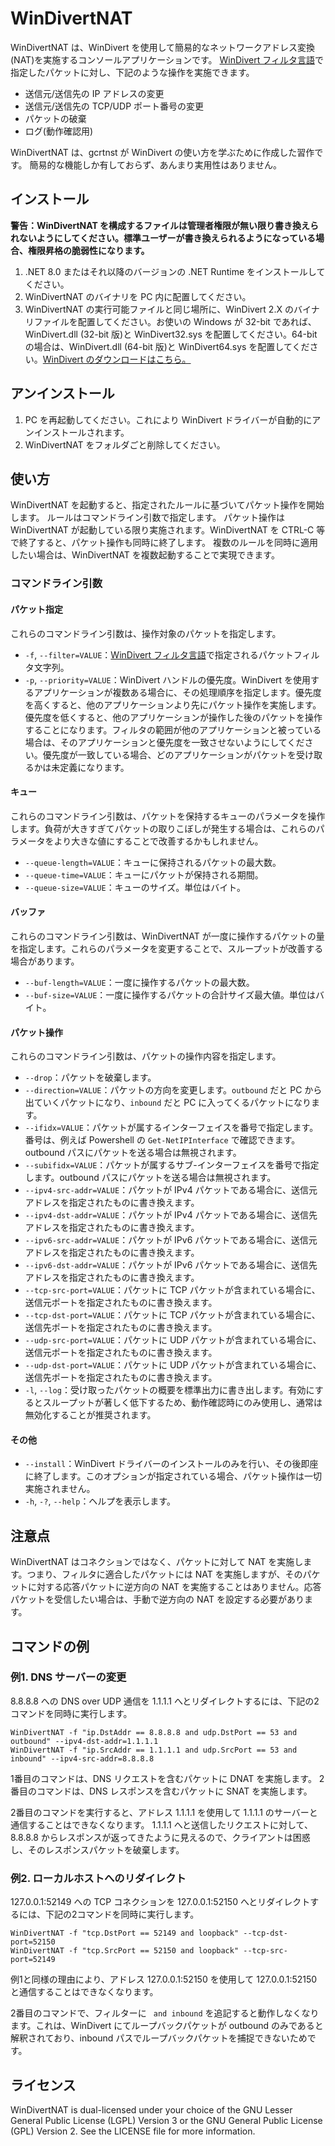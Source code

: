 # WinDivertNAT
WinDivertNAT は、WinDivert を使用して簡易的なネットワークアドレス変換(NAT)を実施するコンソールアプリケーションです。
[WinDivert フィルタ言語](https://reqrypt.org/windivert-doc.html#filter_language)で指定したパケットに対し、下記のような操作を実施できます。
 - 送信元/送信先の IP アドレスの変更
 - 送信元/送信先の TCP/UDP ポート番号の変更
 - パケットの破棄
 - ログ(動作確認用)

WinDivertNAT は、gcrtnst が WinDivert の使い方を学ぶために作成した習作です。
簡易的な機能しか有しておらず、あんまり実用性はありません。

## インストール
**警告：WinDivertNAT を構成するファイルは管理者権限が無い限り書き換えられないようにしてください。標準ユーザーが書き換えられるようになっている場合、権限昇格の脆弱性になります。**

1. .NET 8.0 またはそれ以降のバージョンの .NET Runtime をインストールしてください。
1. WinDivertNAT のバイナリを PC 内に配置してください。
1. WinDivertNAT の実行可能ファイルと同じ場所に、WinDivert 2.X のバイナリファイルを配置してください。お使いの Windows が 32-bit であれば、WinDivert.dll (32-bit 版)と WinDivert32.sys を配置してください。64-bit の場合は、WinDivert.dll (64-bit 版)と WinDivert64.sys を配置してください。[WinDivert のダウンロードはこちら。](https://reqrypt.org/windivert.html)

## アンインストール
1. PC を再起動してください。これにより WinDivert ドライバーが自動的にアンインストールされます。
1. WinDivertNAT をフォルダごと削除してください。

## 使い方
WinDivertNAT を起動すると、指定されたルールに基づいてパケット操作を開始します。
ルールはコマンドライン引数で指定します。
パケット操作は WinDivertNAT が起動している限り実施されます。WinDivertNAT を CTRL-C 等で終了すると、パケット操作も同時に終了します。
複数のルールを同時に適用したい場合は、WinDivertNAT を複数起動することで実現できます。

### コマンドライン引数
#### パケット指定
これらのコマンドライン引数は、操作対象のパケットを指定します。

 - `-f`, `--filter=VALUE`：[WinDivert フィルタ言語](https://reqrypt.org/windivert-doc.html#filter_language)で指定されるパケットフィルタ文字列。
 - `-p`, `--priority=VALUE`：WinDivert ハンドルの優先度。WinDivert を使用するアプリケーションが複数ある場合に、その処理順序を指定します。優先度を高くすると、他のアプリケーションより先にパケット操作を実施します。優先度を低くすると、他のアプリケーションが操作した後のパケットを操作することになります。フィルタの範囲が他のアプリケーションと被っている場合は、そのアプリケーションと優先度を一致させないようにしてください。優先度が一致している場合、どのアプリケーションがパケットを受け取るかは未定義になります。

#### キュー
これらのコマンドライン引数は、パケットを保持するキューのパラメータを操作します。負荷が大きすぎてパケットの取りこぼしが発生する場合は、これらのパラメータをより大きな値にすることで改善するかもしれません。

 - `--queue-length=VALUE`：キューに保持されるパケットの最大数。
 - `--queue-time=VALUE`：キューにパケットが保持される期間。
 - `--queue-size=VALUE`：キューのサイズ。単位はバイト。

#### バッファ
これらのコマンドライン引数は、WinDivertNAT が一度に操作するパケットの量を指定します。これらのパラメータを変更することで、スループットが改善する場合があります。

 - `--buf-length=VALUE`：一度に操作するパケットの最大数。
 - `--buf-size=VALUE`：一度に操作するパケットの合計サイズ最大値。単位はバイト。

#### パケット操作
これらのコマンドライン引数は、パケットの操作内容を指定します。

 - `--drop`：パケットを破棄します。
 - `--direction=VALUE`：パケットの方向を変更します。`outbound` だと PC から出ていくパケットになり、`inbound` だと PC に入ってくるパケットになります。
 - `--ifidx=VALUE`：パケットが属するインターフェイスを番号で指定します。番号は、例えば Powershell の `Get-NetIPInterface` で確認できます。outbound パスにパケットを送る場合は無視されます。
 - `--subifidx=VALUE`：パケットが属するサブ-インターフェイスを番号で指定します。outbound パスにパケットを送る場合は無視されます。
 - `--ipv4-src-addr=VALUE`：パケットが IPv4 パケットである場合に、送信元アドレスを指定されたものに書き換えます。
 - `--ipv4-dst-addr=VALUE`：パケットが IPv4 パケットである場合に、送信先アドレスを指定されたものに書き換えます。
 - `--ipv6-src-addr=VALUE`：パケットが IPv6 パケットである場合に、送信元アドレスを指定されたものに書き換えます。
 - `--ipv6-dst-addr=VALUE`：パケットが IPv6 パケットである場合に、送信先アドレスを指定されたものに書き換えます。
 - `--tcp-src-port=VALUE`：パケットに TCP パケットが含まれている場合に、送信元ポートを指定されたものに書き換えます。
 - `--tcp-dst-port=VALUE`：パケットに TCP パケットが含まれている場合に、送信先ポートを指定されたものに書き換えます。
 - `--udp-src-port=VALUE`：パケットに UDP パケットが含まれている場合に、送信元ポートを指定されたものに書き換えます。
 - `--udp-dst-port=VALUE`：パケットに UDP パケットが含まれている場合に、送信先ポートを指定されたものに書き換えます。
 - `-l`, `--log`：受け取ったパケットの概要を標準出力に書き出します。有効にするとスループットが著しく低下するため、動作確認時にのみ使用し、通常は無効化することが推奨されます。

#### その他
 - `--install`：WinDivert ドライバーのインストールのみを行い、その後即座に終了します。このオプションが指定されている場合、パケット操作は一切実施されません。
 - `-h`, `-?`, `--help`：ヘルプを表示します。

## 注意点
WinDivertNAT はコネクションではなく、パケットに対して NAT を実施します。つまり、フィルタに適合したパケットには NAT を実施しますが、そのパケットに対する応答パケットに逆方向の NAT を実施することはありません。応答パケットを受信したい場合は、手動で逆方向の NAT を設定する必要があります。

## コマンドの例
### 例1. DNS サーバーの変更
8.8.8.8 への DNS over UDP 通信を 1.1.1.1 へとリダイレクトするには、下記の2コマンドを同時に実行します。

```
WinDivertNAT -f "ip.DstAddr == 8.8.8.8 and udp.DstPort == 53 and outbound" --ipv4-dst-addr=1.1.1.1
WinDivertNAT -f "ip.SrcAddr == 1.1.1.1 and udp.SrcPort == 53 and inbound" --ipv4-src-addr=8.8.8.8
```

1番目のコマンドは、DNS リクエストを含むパケットに DNAT を実施します。
2番目のコマンドは、DNS レスポンスを含むパケットに SNAT を実施します。

2番目のコマンドを実行すると、アドレス 1.1.1.1 を使用して 1.1.1.1 のサーバーと通信することはできなくなります。
1.1.1.1 へと送信したリクエストに対して、8.8.8.8 からレスポンスが返ってきたように見えるので、クライアントは困惑し、そのレスポンスパケットを破棄します。

### 例2. ローカルホストへのリダイレクト
127.0.0.1:52149 への TCP コネクションを 127.0.0.1:52150 へとリダイレクトするには、下記の2コマンドを同時に実行します。

```
WinDivertNAT -f "tcp.DstPort == 52149 and loopback" --tcp-dst-port=52150
WinDivertNAT -f "tcp.SrcPort == 52150 and loopback" --tcp-src-port=52149
```

例1と同様の理由により、アドレス 127.0.0.1:52150 を使用して 127.0.0.1:52150 と通信することはできなくなります。

2番目のコマンドで、フィルターに ` and inbound` を追記すると動作しなくなります。これは、WinDivert にてループバックパケットが outbound のみであると解釈されており、inbound パスでループバックパケットを捕捉できないためです。

## ライセンス
WinDivertNAT is dual-licensed under your choice of the GNU Lesser General Public License (LGPL) Version 3 or the GNU General Public License (GPL) Version 2.
See the LICENSE file for more information.
